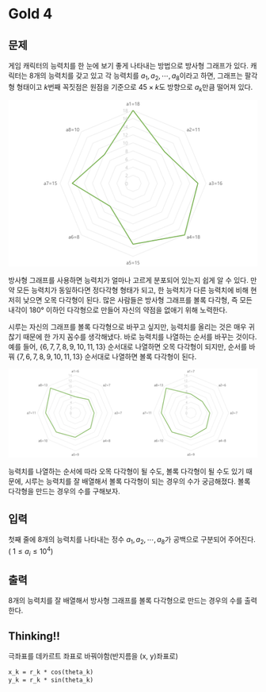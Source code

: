 # Gold 4

## 문제
게임 캐릭터의 능력치를 한 눈에 보기 좋게 나타내는 방법으로 방사형 그래프가 있다. 캐릭터는 8개의 능력치를 갖고 있고 각 능력치를 
$a_1, a_2, \cdots, a_8$이라고 하면, 그래프는 팔각형 형태이고 
$k$번째 꼭짓점은 원점을 기준으로 
$45\times k$도 방향으로 
$a_k$만큼 떨어져 있다.

![img.png](img.png)

방사형 그래프를 사용하면 능력치가 얼마나 고르게 분포되어 있는지 쉽게 알 수 있다. 만약 모든 능력치가 동일하다면 정다각형 형태가 되고, 한 능력치가 다른 능력치에 비해 현저히 낮으면 오목 다각형이 된다. 많은 사람들은 방사형 그래프를 볼록 다각형, 즉 모든 내각이 
$180°$ 이하인 다각형으로 만들어 자신의 약점을 없애기 위해 노력한다.

시루는 자신의 그래프를 볼록 다각형으로 바꾸고 싶지만, 능력치를 올리는 것은 매우 귀찮기 때문에 한 가지 꼼수를 생각해냈다. 바로 능력치를 나열하는 순서를 바꾸는 것이다. 예를 들어, 
$\lbrace 6,7,7,8,9,10,11,13 \rbrace$ 순서대로 나열하면 오목 다각형이 되지만, 순서를 바꿔 
$\lbrace 7,6,7,8,9,10,11,13 \rbrace$ 순서대로 나열하면 볼록 다각형이 된다.

![img_1.png](img_1.png)

능력치를 나열하는 순서에 따라 오목 다각형이 될 수도, 볼록 다각형이 될 수도 있기 때문에, 시루는 능력치를 잘 배열해서 볼록 다각형이 되는 경우의 수가 궁금해졌다. 볼록 다각형을 만드는 경우의 수를 구해보자.

## 입력
첫째 줄에 8개의 능력치를 나타내는 정수 
$a_1, a_2, \cdots , a_8$가 공백으로 구분되어 주어진다. (
$1 \leq a_i \leq 10^4$)

## 출력
8개의 능력치를 잘 배열해서 방사형 그래프를 볼록 다각형으로 만드는 경우의 수를 출력한다.

## Thinking!!
극좌표를 데카르트 좌표로 바꿔야함(반지름을 (x, y)좌표로)

    x_k = r_k * cos(theta_k)
    y_k = r_k * sin(theta_k)
